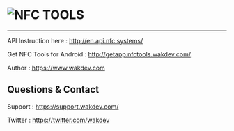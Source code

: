 ![NFC TOOLS](http://wakdev.com/contents/apps/icons/nfctools.png)
================================================
------------------
API Instruction here : http://en.api.nfc.systems/

Get NFC Tools for Android : http://getapp.nfctools.wakdev.com/

Author : https://www.wakdev.com


Questions & Contact 
-------------------
Support : https://support.wakdev.com/

Twitter : https://twitter.com/wakdev


